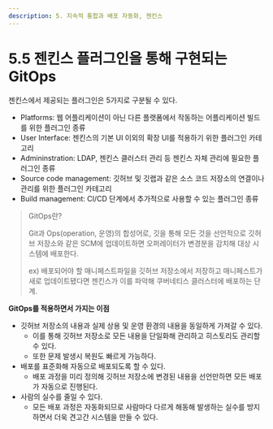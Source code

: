 ```yaml
---
description: 5. 지속적 통합과 배포 자동화, 젠킨스
---
```


# 5.5 젠킨스 플러그인을 통해 구현되는 GitOps

젠킨스에서 제공되는 플러그인은 5가지로 구분될 수 있다.

* Platforms: 웹 어플리케이션이 아닌 다른 플랫폼에서 작동하는 어플리케이션 빌드를 위한 플러그인 종류
* User Interface: 젠킨스의 기본 UI 이외의 확장 UI를 적용하기 위한 플러그인 카테고리
* Admininstration: LDAP, 젠킨스 클러스터 관리 등 젠킨스 자체 관리에 필요한 플러그인 종류
* Source code management: 깃허브 및 깃랩과 같은 소스 코드 저장소의 연결이나 관리를 위한 플러그인 카테고리
* Build management: CI/CD 단계에서 추가적으로 사용할 수 있는 플러그인 종류

> GitOps란?
>
> Git과 Ops(operation, 운영)의 합성어로, 깃을 통해 모든 것을 선언적으로 깃허브 저장소와 같은 SCM에 업데이트하면 오퍼레이터가 변경분을 감치해 대상 시스템에 배포한다.
>
> ex) 배포되어야 할 매니페스트파일을 깃허브 저장소에서 저장하고 매니페스트가 새로 업데이트됐다면 젠킨스가 이를 파악해 쿠버네티스 클러스터에 배포하는 단계.

**GitOps를 적용하면서 가지는 이점**&#x20;

* 깃허브 저장소의 내용과 실제 상용 및 운영 환경의 내용을 동일하게 가져갈 수 있다.
  * 이를 통해 깃허브 저장소로 모든 내용을 단일화해 관리하고 히스토리도 관리할 수 있다.
  * 또한 문제 발생시 복원도 빠르게 가능하다.
* 배포를 표준화해 자동으로 배포되도록 할 수 있다.
  * 배포 과정을 미리 정의해 깃허브 저장소에 변경된 내용을 선언만하면 모든 배포가 자동으로 진행된다.
* 사람의 실수를 줄일 수 있다.
  * 모든 배포 과정은 자동화되므로 사람마다 다르게 해동해 발생하는 실수를 방지하면서 더욱 견고간 시스템을 만들 수 있다.
